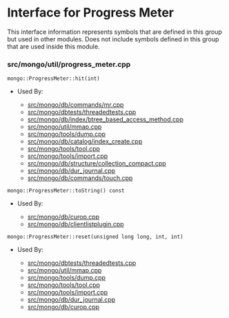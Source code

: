 
# Interface for Progress Meter
This interface information represents symbols that are defined in this group but used in other modules.  Does not include symbols defined in this group that are used inside this module.

### src/mongo/util/progress\_meter.cpp

<div></div>

    mongo::ProgressMeter::hit(int)

- Used By:

    - [src/mongo/db/commands/mr.cpp](../../../../query\_and\_operation\_handling/database\_commands)
    - [src/mongo/dbtests/threadedtests.cpp](../../../../tests/unit\_tests)
    - [src/mongo/db/index/btree\_based\_access\_method.cpp](../../../../query\_and\_operation\_handling/indexing)
    - [src/mongo/util/mmap.cpp](../../../../storage/data\_files)
    - [src/mongo/tools/dump.cpp](../../../../tools/tools)
    - [src/mongo/db/catalog/index\_create.cpp](../../../../storage/storage\_layer\_structure)
    - [src/mongo/tools/tool.cpp](../../../../tools/tools)
    - [src/mongo/tools/import.cpp](../../../../tools/tools)
    - [src/mongo/db/structure/collection\_compact.cpp](../../../../storage/storage\_layer\_structure)
    - [src/mongo/db/dur\_journal.cpp](../../../../storage/journaling)
    - [src/mongo/db/commands/touch.cpp](../../../../query\_and\_operation\_handling/database\_commands)

<div></div>

    mongo::ProgressMeter::toString() const

- Used By:

    - [src/mongo/db/curop.cpp](../../../../query\_and\_operation\_handling/client\_and\_operation\_tracking)
    - [src/mongo/db/clientlistplugin.cpp](../../../../network/web\_server)

<div></div>

    mongo::ProgressMeter::reset(unsigned long long, int, int)

- Used By:

    - [src/mongo/dbtests/threadedtests.cpp](../../../../tests/unit\_tests)
    - [src/mongo/util/mmap.cpp](../../../../storage/data\_files)
    - [src/mongo/tools/dump.cpp](../../../../tools/tools)
    - [src/mongo/tools/tool.cpp](../../../../tools/tools)
    - [src/mongo/tools/import.cpp](../../../../tools/tools)
    - [src/mongo/db/dur\_journal.cpp](../../../../storage/journaling)
    - [src/mongo/db/curop.cpp](../../../../query\_and\_operation\_handling/client\_and\_operation\_tracking)
